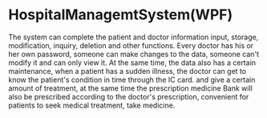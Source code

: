 # HospitalManagemtSystem(WPF)
 The system can complete the patient and doctor information input, storage, modification, inquiry, deletion and other functions. Every doctor has his or her own password, someone can make changes to the data, someone can't modify it and can only view it. At the same time, the data also has a certain maintenance, when a patient has a sudden illness, the doctor can get to know the patient's condition in time through the IC card. and give a certain amount of treatment, at the same time the prescription medicine Bank will also be prescribed according to the doctor's prescription, convenient for patients to seek medical treatment, take medicine.
